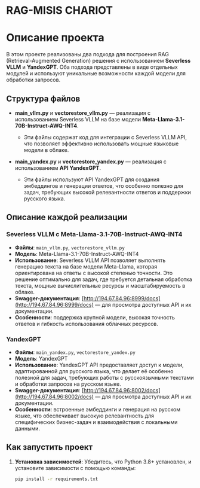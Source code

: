 # RAG-MISIS CHARIOT

# Описание проекта

В этом проекте реализованы два подхода для построения RAG (Retrieval-Augmented Generation) решения с использованием **Severless VLLM** и **YandexGPT**. Оба подхода представлены в виде отдельных модулей и используют уникальные возможности каждой модели для обработки запросов.

## Структура файлов

- **main_vllm.py** и **vectorestore_vllm.py** — реализация с использованием Severless VLLM на базе модели **Meta-Llama-3.1-70B-Instruct-AWQ-INT4**.
  - Эти файлы содержат код для интеграции с Severless VLLM API, что позволяет эффективно использовать мощные языковые модели в облаке.

- **main_yandex.py** и **vectorestore_yandex.py** — реализация с использованием **API YandexGPT**.
  - Эти файлы используют API YandexGPT для создания эмбеддингов и генерации ответов, что особенно полезно для задач, требующих высокой релевантности ответов и поддержки русского языка.

## Описание каждой реализации

### Severless VLLM с Meta-Llama-3.1-70B-Instruct-AWQ-INT4

- **Файлы**: `main_vllm.py`, `vectorestore_vllm.py`
- **Модель**: Meta-Llama-3.1-70B-Instruct-AWQ-INT4
- **Использование**: Severless VLLM API позволяет выполнять генерацию текста на базе модели Meta-Llama, которая ориентирована на ответы с высокой степенью точности. Это решение оптимально для задач, где требуется детальная обработка текста, мощные вычислительные ресурсы и масштабируемость в облаке.
- **Swagger-документация**: [http://194.67.84.96:8999/docs](http://194.67.84.96:8999/docs) — для просмотра доступных API и их документации.
- **Особенности**: поддержка крупной модели, высокая точность ответов и гибкость использования облачных ресурсов.

### YandexGPT

- **Файлы**: `main_yandex.py`, `vectorestore_yandex.py`
- **Модель**: YandexGPT
- **Использование**: YandexGPT API предоставляет доступ к модели, адаптированной для русского языка, что делает её особенно полезной для задач, требующих работы с русскоязычными текстами и обработки запросов на русском языке.
- **Swagger-документация**: [http://194.67.84.96:8002/docs](http://194.67.84.96:8002/docs) — для просмотра доступных API и их документации.
- **Особенности**: встроенные эмбеддинги и генерация на русском языке, что обеспечивает высокую релевантность для специфических бизнес-задач и взаимодействия с локальными данными.

## Как запустить проект

1. **Установка зависимостей**: Убедитесь, что Python 3.8+ установлен, и установите зависимости с помощью команды:
   ```bash
   pip install -r requirements.txt




